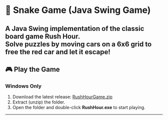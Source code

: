# 🚗 Snake Game (Java Swing Game)

A Java Swing implementation of the classic board game **Rush Hour**.  
Solve puzzles by moving cars on a 6x6 grid to free the red car and let it escape!
---

## 🎮 Play the Game

### Windows Only
1. Download the latest release: [RushHourGame.zip](https://github.com/samdeitz/rushhour/RushHourGame)
2. Extract (unzip) the folder.
3. Open the folder and double-click **RushHour.exe** to start playing.
---
